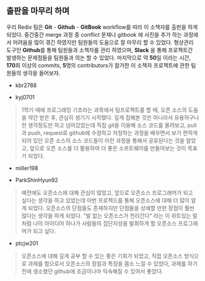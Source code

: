 ## 출판을 마무리 하며

 우리 Redix 팀은 **Git** - **Github** - **GitBook** workflow를 따라 이 소책자를 출판을 하게되었다. 중간중간 merge 과정 중 conflict 문제나 gitbook 에 사진을 추가 하는 과정에서 어려움을 많이 겪긴 하였지만 팀원들의 도움으로 잘 마무리 할 수 있었다. 형상관리 도구인 **Github**를 통해 팀원들과 소책자를 관리 하였으며, **Slack** 을 통해 프로젝트간 발생하는 문제점들을 팀원들과 의논 할 수 있었다. 마지막으로 약 **50**일 이라는 시간, **170**회 이상의 commits, **5**명의 contributors가 참가한 이 소책자 프로젝트에 관한 팀원들의 생각을 들어보자.

* kbr2788
>

* kyj0701
> 1학기 때에 프로그래밍 기초라는 과목에서 팀프로젝트를 할 때, 오픈 소스의 도움을 약간 받은 후, 관심히 생기기 시작했다. 깊게 접해본 것은 아니라서 유용하구나란 생각정도만 하고 넘어갔었는데 직접 git을 이용해 소스 코드를 올려보고, pull과 push, request로 github에 수정하고 저장하는 과정을 배우면서 보기 편하게 되어 있던 오픈 소스의 소스 코드들이 이런 과정을 통해서 공유된다는 것을 알았고, 앞으로 오픈 소스를 더 활용하여 더 좋은 소프트웨어를 만들어보는 것이 목표가 되었다.

* miller198
>

* ParkShinHyun92
> 예전에도 오픈소스에 대해 관심이 많았고, 앞으로 오픈소스 프로그래머가 되고 싶다는 생각을 하고 있었는데 이번 프로젝드를 통해 오픈소스에 대해 더 많이 알게 되었다. 오픈소스의 단점들도 존재하지만 단점들을 상쇄할 만한 장점이 훨씬 많다는 생각을 하게 되었다. "발 없는 오픈소스가 천리간다" 라는 이 위트있는 말 처럼 나의 아이디어 하나가 사람들의 집단지성을 발휘하게 할 오픈소스 프로그래머가 되고 싶다.

* ptcjw201
> 오픈소스에 대해 깊게 공부 할 수 있는 좋은 기회가 되었고, 직접 오픈소스 방식으로 과제를 함으로서 오픈소스의 장점과 특징을 몸소 느낄 수 있었다, 과제를 하기 전에 생소했던 github에 조금이나마 익숙해질 수 있어서 좋았다.
